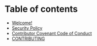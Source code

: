 # Table of contents

* [Welcome!](README.md)
* [Security Policy](security.md)
* [Contributor Covenant Code of Conduct](code_of_conduct.md)
* [CONTRIBUTING](contributing.md)


